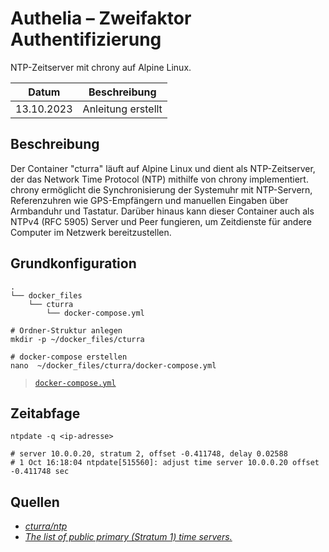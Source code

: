 # Authelia – Zweifaktor Authentifizierung

NTP-Zeitserver mit chrony auf Alpine Linux.

| Datum | Beschreibung |
|:----------:|--------------|
| 13.10.2023 | Anleitung erstellt |

## Beschreibung

Der Container "cturra" läuft auf Alpine Linux und dient als NTP-Zeitserver, der das Network Time Protocol (NTP) mithilfe von chrony implementiert. chrony ermöglicht die Synchronisierung der Systemuhr mit NTP-Servern, Referenzuhren wie GPS-Empfängern und manuellen Eingaben über Armbanduhr und Tastatur. Darüber hinaus kann dieser Container auch als NTPv4 (RFC 5905) Server und Peer fungieren, um Zeitdienste für andere Computer im Netzwerk bereitzustellen.

## Grundkonfiguration
```
.
└── docker_files
    └── cturra
        └── docker-compose.yml
```

``` shell
# Ordner-Struktur anlegen
mkdir -p ~/docker_files/cturra

# docker-compose erstellen
nano  ~/docker_files/cturra/docker-compose.yml

```
> [`docker-compose.yml`](docker-compose.yml)

## Zeitabfage

``` shell
ntpdate -q <ip-adresse>

# server 10.0.0.20, stratum 2, offset -0.411748, delay 0.02588
# 1 Oct 16:18:04 ntpdate[515560]: adjust time server 10.0.0.20 offset -0.411748 sec
```

## Quellen
- [*cturra/ntp*](https://hub.docker.com/r/cturra/ntp)
- [*The list of public primary (Stratum 1) time servers.*](https://www.advtimesync.com/docs/manual/stratum1.html)



